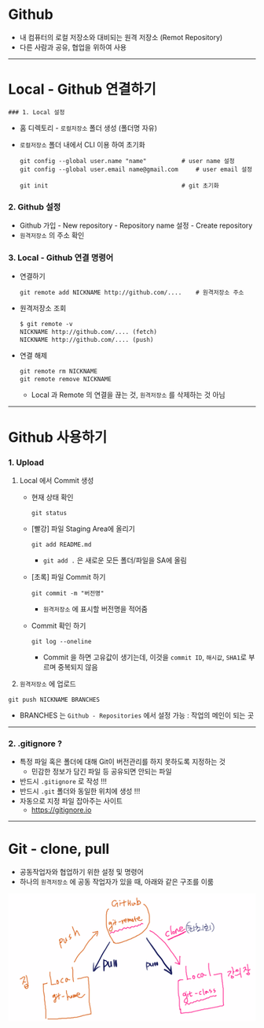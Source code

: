# Github

- 내 컴퓨터의 로컬 저장소와 대비되는 원격 저장소 (Remot Repository)
- 다른 사람과 공유, 협업을 위하여 사용



---



# Local - Github 연결하기

	### 1. Local 설정

- 홈 디렉토리 - `로컬저장소` 폴더 생성 (폴더명 자유)

- `로컬저장소` 폴더 내에서 CLI 이용 하여 초기화

  ```
  git config --global user.name "name"			# user name 설정
  git config --global user.email name@gmail.com 	# user email 설정
  
  git init										# git 초기화
  ```



### 2. Github 설정

- Github 가입 - New repository - Repository name 설정 - Create repository
- `원격저장소` 의 주소 확인



### 3. Local - Github 연결 명령어

- 연결하기

  ```
  git remote add NICKNAME http://github.com/....	# 원격저장소 주소
  ```

- 원격저장소 조회

  ```
  $ git remote -v
  NICKNAME http://github.com/.... (fetch)
  NICKNAME http://github.com/.... (push)
  ```

- 연결 해제

  ```
  git remote rm NICKNAME
  git remote remove NICKNAME
  ```

  - Local 과 Remote 의 연결을 끊는 것, `원격저장소` 를 삭제하는 것 아님



---



# Github 사용하기

### 1. Upload

1. Local 에서 Commit 생성

   - 현재 상태 확인

     ```
     git status
     ```

   - [빨강] 파일 Staging Area에 올리기

     ```
     git add README.md
     ```

     - `git add .` 은 새로운 모든 폴더/파일을 SA에 올림

   - [초록] 파일 Commit 하기

     ```
     git commit -m "버전명"
     ```

     - `원격저장소` 에 표시할 버전명을 적어줌

   - Commit 확인 하기

     ```
     git log --oneline
     ```

     - Commit 을 하면 고유값이 생기는데, 이것을 `commit ID`, `해시값`, `SHA1`로 부르며 중복되지 않음

2.  `원격저장소` 에 업로드

   ```
   git push NICKNAME BRANCHES
   ```

   - BRANCHES 는 `Github - Repositories` 에서 설정 가능 : 작업의 메인이 되는 곳



---

### 2. .gitignore ?

- 특정 파일 혹은 폴더에 대해 Git이 버전관리를 하지 못하도록 지정하는 것
  - 민감한 정보가 담긴 파일 등 공유되면 안되는 파일
- 반드시 `.gitignore` 로 작성 !!!
- 반드시 `.git` 폴더와 동일한 위치에 생성 !!!
- 자동으로 지정 파일 잡아주는 사이트
  - https://gitignore.io



---



# Git - clone, pull

- 공동작업자와 협업하기 위한 설정 및 명령어
- 하나의 `원격저장소` 에 공동 작업자가 있을 때, 아래와 같은 구조를 이룸

![image-20211222193906772](day2.assets/image-20211222193906772.png)
